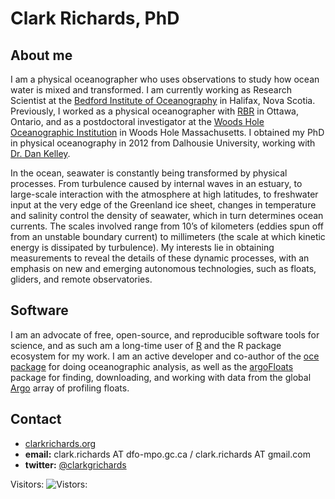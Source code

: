 # Clark Richards, PhD

## About me

I am a physical oceanographer who uses observations to study how ocean water is mixed and transformed. I am currently working as Research Scientist at the [Bedford Institute of Oceanography](http://www.bio.gc.ca/index-en.php) in Halifax, Nova Scotia. Previously, I worked as a physical oceanographer with [RBR](http://www.rbr-global.com) in Ottawa, Ontario, and as a postdoctoral investigator at the [Woods Hole Oceanographic Institution](www.whoi.edu) in Woods Hole Massachusetts. I obtained my PhD in physical oceanography in 2012 from Dalhousie University, working with [Dr. Dan Kelley](http://www.dal.ca/faculty/science/oceanography/people/faculty/daniel-e-kelley.html).

In the ocean, seawater is constantly being transformed by physical processes. From turbulence caused by internal waves in an estuary, to large-scale interaction with the atmosphere at high latitudes, to freshwater input at the very edge of the Greenland ice sheet, changes in temperature and salinity control the density of seawater, which in turn determines ocean currents. The scales involved range from 10’s of kilometers (eddies spun off from an unstable boundary current) to millimeters (the scale at which kinetic energy is dissipated by turbulence). My interests lie in obtaining measurements to reveal the details of these dynamic processes, with an emphasis on new and emerging autonomous technologies, such as floats, gliders, and remote observatories.

## Software

I am an advocate of free, open-source, and reproducible software tools for science, and as such am a long-time user of [R](http://r-project.org) and the R package ecosystem for my work. I am an active developer and co-author of the  [oce package](http://dankelley.github.io/oce/) for doing oceanographic analysis, as well as the [argoFloats](http://argocanada.github.io/argoFloats/) package for finding, downloading, and working with data from the global [Argo](https://argo.ucsd.edu/) array of profiling floats.

## Contact

* [clarkrichards.org](clarkrichards.org)
* **email:** clark.richards AT dfo-mpo.gc.ca / clark.richards AT gmail.com  
* **twitter:** [@clarkgrichards](https://twitter.com/clarkgrichards)

Visitors: ![Vistors:](https://profile-counter.glitch.me/richardsc/count.svg)
